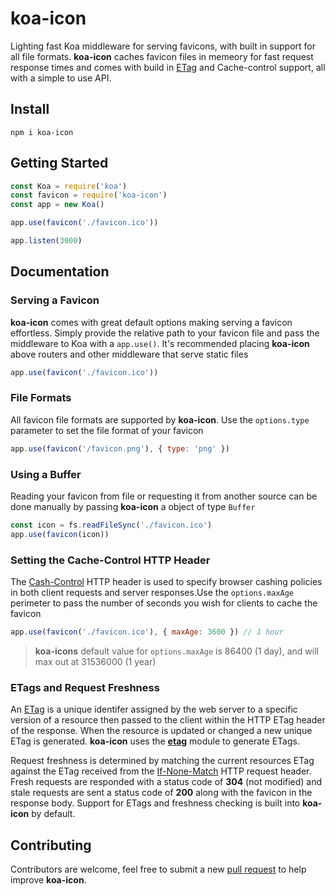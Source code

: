 # koa-icon

Lighting fast Koa middleware for serving favicons, with built in support for all file formats. **koa-icon** caches favicon files in memeory for fast request response times and comes with build in [ETag](https://developer.mozilla.org/en-US/docs/Web/HTTP/Headers/ETag) and Cache-control support, all with a simple to use API.

## Install

``` shell
npm i koa-icon
```

## Getting Started

``` js
const Koa = require('koa')
const favicon = require('koa-icon')
const app = new Koa()

app.use(favicon('./favicon.ico'))

app.listen(3000)
```

## Documentation

### Serving a Favicon

**koa-icon** comes with great default options making serving a favicon effortless. Simply provide the relative path to your favicon file and pass the middleware to Koa with a `app.use()`. It's recommended placing **koa-icon** above routers and other middleware that serve static files

``` js
app.use(favicon('./favicon.ico'))
```

### File Formats

All favicon file formats are supported by **koa-icon**. Use the `options.type` parameter to set the file format of your favicon

``` js
app.use(favicon('/favicon.png'), { type: 'png' })
```

### Using a Buffer

Reading your favicon from file or requesting it from another source can be done manually by passing **koa-icon** a object of type  `Buffer`

``` js
const icon = fs.readFileSync('./favicon.ico')
app.use(favicon(icon))
```

### Setting the Cache-Control HTTP Header

The [Cash-Control](https://developer.mozilla.org/en-US/docs/Web/HTTP/Headers/Cache-Control) HTTP header is used to specify browser cashing policies in both client requests and server responses.Use the `options.maxAge` perimeter to pass the number of seconds you wish for clients to cache the favicon

``` js
app.use(favicon('./favicon.ico'), { maxAge: 3600 }) // 1 hour
```

>  **koa-icons** default value for `options.maxAge` is 86400 (1 day), and will max out at 31536000 (1 year)

### ETags and Request Freshness

An [ETag](https://developer.mozilla.org/en-US/docs/Web/HTTP/Headers/ETag) is a unique identifer assigned by the web server to a specific version of a resource then passed to the client within the HTTP ETag header of the response. When the resource is updated or changed a new unique ETag is generated. **koa-icon** uses the [**etag**](https://github.com/jshttp/etag) module to generate ETags. 

Request freshness is determined by matching the current resources ETag against the ETag received from the [If-None-Match](https://developer.mozilla.org/en-US/docs/Web/HTTP/Headers/If-None-Match) HTTP request header. Fresh requests are responded with a status code of **304** (not modified) and stale requests are sent a status code of **200** along with the favicon in the response body. Support for ETags and freshness checking is built into **koa-icon** by default.

## Contributing

Contributors are welcome, feel free to submit a new [pull request](https://github.com/dominicegginton/koa-icon/pulls)  to help improve **koa-icon**.

